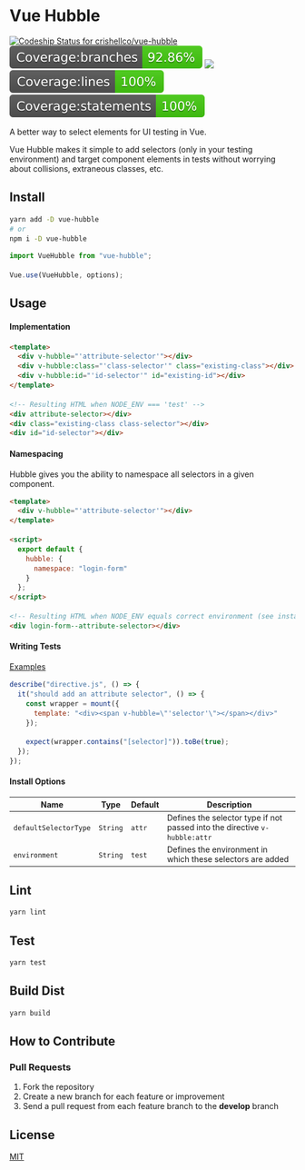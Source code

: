 # Vue Hubble

[![Codeship Status for crishellco/vue-hubble](https://app.codeship.com/projects/383cff90-34f0-0137-f652-2a9cdaeb53f1/status?branch=master)](https://app.codeship.com/projects/332739)
![](badges/badge-branches.svg)
![](badges/badge-functionss.svg)
![](badges/badge-lines.svg)
![](badges/badge-statements.svg)

A better way to select elements for UI testing in Vue.

Vue Hubble makes it simple to add selectors (only in your testing environment) and target component elements in tests without worrying about collisions, extraneous classes, etc.

## Install

```bash
yarn add -D vue-hubble
# or
npm i -D vue-hubble
```

```javascript
import VueHubble from "vue-hubble";

Vue.use(VueHubble, options);
```

## Usage

#### Implementation

```html
<template>
  <div v-hubble="'attribute-selector'"></div>
  <div v-hubble:class="'class-selector'" class="existing-class"></div>
  <div v-hubble:id="'id-selector'" id="existing-id"></div>
</template>

<!-- Resulting HTML when NODE_ENV === 'test' -->
<div attribute-selector></div>
<div class="existing-class class-selector"></div>
<div id="id-selector"></div>
```

#### Namespacing

Hubble gives you the ability to namespace all selectors in a given component.

```html
<template>
  <div v-hubble="'attribute-selector'"></div>
</template>

<script>
  export default {
    hubble: {
      namespace: "login-form"
    }
  };
</script>

<!-- Resulting HTML when NODE_ENV equals correct environment (see install options)-->
<div login-form--attribute-selector></div>
```

#### Writing Tests

[Examples](test/directive.spec.js)

```javascript
describe("directive.js", () => {
  it("should add an attribute selector", () => {
    const wrapper = mount({
      template: "<div><span v-hubble=\"'selector'\"></span></div>"
    });

    expect(wrapper.contains("[selector]")).toBe(true);
  });
});
```

#### Install Options

| Name                  | Type     | Default | Description                                                                |
| --------------------- | -------- | ------- | -------------------------------------------------------------------------- |
| `defaultSelectorType` | `String` | `attr`  | Defines the selector type if not passed into the directive `v-hubble:attr` |
| `environment`         | `String` | `test`  | Defines the environment in which these selectors are added                 |

## Lint

```bash
yarn lint
```

## Test

```bash
yarn test
```

## Build Dist

```bash
yarn build
```

## How to Contribute

### Pull Requests

1. Fork the repository
2. Create a new branch for each feature or improvement
3. Send a pull request from each feature branch to the **develop** branch

## License

[MIT](http://opensource.org/licenses/MIT)

